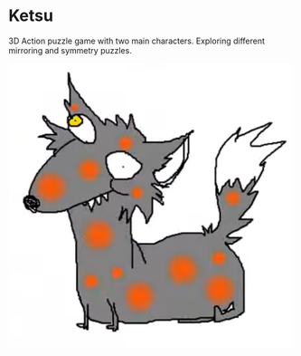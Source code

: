# Ketsu
3D Action puzzle game with two main characters.
Exploring different mirroring and symmetry puzzles.

![ketsu](ketsu.png)
